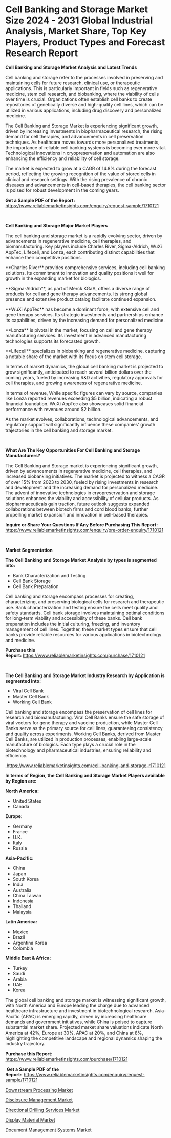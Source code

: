 <p><h1>Cell Banking and Storage Market Size 2024 - 2031 Global Industrial Analysis, Market Share, Top Key Players, Product Types and Forecast Research Report</h1></p><p><strong>Cell Banking and Storage Market Analysis and Latest Trends</strong></p>
<p><p>Cell banking and storage refer to the processes involved in preserving and maintaining cells for future research, clinical use, or therapeutic applications. This is particularly important in fields such as regenerative medicine, stem cell research, and biobanking, where the viability of cells over time is crucial. Organizations often establish cell banks to create repositories of genetically diverse and high-quality cell lines, which can be utilized in various applications, including drug discovery and personalized medicine.</p><p>The Cell Banking and Storage Market is experiencing significant growth, driven by increasing investments in biopharmaceutical research, the rising demand for cell therapies, and advancements in cell preservation techniques. As healthcare moves towards more personalized treatments, the importance of reliable cell banking systems is becoming ever more vital. Technological innovations in cryopreservation and automation are also enhancing the efficiency and reliability of cell storage.</p><p>The market is expected to grow at a CAGR of 14.8% during the forecast period, reflecting the growing recognition of the value of stored cells in clinical and research settings. With the rising prevalence of chronic diseases and advancements in cell-based therapies, the cell banking sector is poised for robust development in the coming years.</p></p>
<p><strong>Get a Sample PDF of the Report:&nbsp;</strong> <a href="https://www.reliablemarketinsights.com/enquiry/request-sample/1710121?utm_campaign=1772&utm_medium=2&utm_source=Github&utm_content=ia&utm_term=22102024&utm_id=cell-banking-and-storage">https://www.reliablemarketinsights.com/enquiry/request-sample/1710121</a></p>
<p>&nbsp;</p>
<p><strong>Cell Banking and Storage Major Market Players</strong></p>
<p><p>The cell banking and storage market is a rapidly evolving sector, driven by advancements in regenerative medicine, cell therapies, and biomanufacturing. Key players include Charles River, Sigma-Aldrich, WuXi AppTec, Lifecell, and Lonza, each contributing distinct capabilities that enhance their competitive positions.</p><p>**Charles River** provides comprehensive services, including cell banking solutions. Its commitment to innovation and quality positions it well for growth in the expanding market for biologics.</p><p>**Sigma-Aldrich**, as part of Merck KGaA, offers a diverse range of products for cell and gene therapy advancements. Its strong global presence and extensive product catalog facilitate continued expansion.</p><p>**WuXi AppTec** has become a dominant force, with extensive cell and gene therapy services. Its strategic investments and partnerships enhance its capabilities, driven by the increasing demand for personalized medicine.</p><p>**Lonza** is pivotal in the market, focusing on cell and gene therapy manufacturing services. Its investment in advanced manufacturing technologies supports its forecasted growth.</p><p>**Lifecell** specializes in biobanking and regenerative medicine, capturing a notable share of the market with its focus on stem cell storage.</p><p>In terms of market dynamics, the global cell banking market is projected to grow significantly, anticipated to reach several billion dollars over the coming years, fueled by increasing R&D activities, regulatory approvals for cell therapies, and growing awareness of regenerative medicine.</p><p>In terms of revenue, While specific figures can vary by source, companies like Lonza reported revenues exceeding $5 billion, indicating a robust financial foundation. WuXi AppTec also showcases solid financial performance with revenues around $2 billion.</p><p>As the market evolves, collaborations, technological advancements, and regulatory support will significantly influence these companies' growth trajectories in the cell banking and storage market.</p></p>
<p>&nbsp;</p>
<p><strong>What Are The Key Opportunities For Cell Banking and Storage Manufacturers?</strong></p>
<p><p>The Cell Banking and Storage market is experiencing significant growth, driven by advancements in regenerative medicine, cell therapies, and increased biobanking initiatives. The market is projected to witness a CAGR of over 15% from 2023 to 2030, fueled by rising investments in research and development and the increasing demand for personalized medicine. The advent of innovative technologies in cryopreservation and storage solutions enhances the viability and accessibility of cellular products. As biopharmaceuticals gain traction, future outlook suggests expanded collaborations between biotech firms and cord blood banks, further propelling market expansion and innovation in cell-based therapies.</p></p>
<p><strong>Inquire or Share Your Questions If Any Before Purchasing This Report:</strong> <a href="https://www.reliablemarketinsights.com/enquiry/pre-order-enquiry/1710121?utm_campaign=1772&utm_medium=2&utm_source=Github&utm_content=ia&utm_term=22102024&utm_id=cell-banking-and-storage">https://www.reliablemarketinsights.com/enquiry/pre-order-enquiry/1710121</a></p>
<p>&nbsp;</p>
<p><strong>Market Segmentation</strong></p>
<p><strong>The Cell Banking and Storage Market Analysis by types is segmented into:</strong></p>
<p><ul><li>Bank Characterization and Testing</li><li>Cell Bank Storage</li><li>Cell Bank Preparation</li></ul></p>
<p><p>Cell banking and storage encompass processes for creating, characterizing, and preserving biological cells for research and therapeutic use. Bank characterization and testing ensure the cells meet quality and safety standards. Cell bank storage involves maintaining optimal conditions for long-term viability and accessibility of these banks. Cell bank preparation includes the initial culturing, freezing, and inventory management of cell lines. Together, these market types ensure that cell banks provide reliable resources for various applications in biotechnology and medicine.</p></p>
<p><strong>Purchase this Report:&nbsp;</strong><a href="https://www.reliablemarketinsights.com/purchase/1710121?utm_campaign=1772&utm_medium=2&utm_source=Github&utm_content=ia&utm_term=22102024&utm_id=cell-banking-and-storage">https://www.reliablemarketinsights.com/purchase/1710121</a></p>
<p>&nbsp;</p>
<p><strong>The Cell Banking and Storage Market Industry Research by Application is segmented into:</strong></p>
<p><ul><li>Viral Cell Bank</li><li>Master Cell Bank</li><li>Working Cell Bank</li></ul></p>
<p><p>Cell banking and storage encompass the preservation of cell lines for research and biomanufacturing. Viral Cell Banks ensure the safe storage of viral vectors for gene therapy and vaccine production, while Master Cell Banks serve as the primary source for cell lines, guaranteeing consistency and quality across experiments. Working Cell Banks, derived from Master Cell Banks, are utilized in production processes, enabling large-scale manufacture of biologics. Each type plays a crucial role in the biotechnology and pharmaceutical industries, ensuring reliability and efficiency.</p></p>
<p><a href="https://www.reliablemarketinsights.com/cell-banking-and-storage-r1710121?utm_campaign=1772&utm_medium=2&utm_source=Github&utm_content=ia&utm_term=22102024&utm_id=cell-banking-and-storage">&nbsp;https://www.reliablemarketinsights.com/cell-banking-and-storage-r1710121</a></p>
<p><strong>In terms of Region, the Cell Banking and Storage Market Players available by Region are:</strong></p>
<p>
    <p> <strong> North America: </strong>
        <ul>
            <li>United States</li>
            <li>Canada</li>
        </ul>
        </p> 
    <p> <strong> Europe: </strong>
        <ul>
            <li>Germany</li>
            <li>France</li>
            <li>U.K.</li>
            <li>Italy</li>
            <li>Russia</li>
        </ul>
        </p> 
    <p> <strong> Asia-Pacific: </strong>
        <ul>
            <li>China</li>
            <li>Japan</li>
            <li>South Korea</li>
            <li>India</li>
            <li>Australia</li>
            <li>China Taiwan</li>
            <li>Indonesia</li>
            <li>Thailand</li>
            <li>Malaysia</li>
        </ul>
        </p> 
    <p> <strong> Latin America: </strong>
        <ul>
            <li>Mexico</li>
            <li>Brazil</li>
            <li>Argentina Korea</li>
            <li>Colombia</li>
        </ul>
        </p> 
    <p> <strong> Middle East & Africa: </strong>
        <ul>
            <li>Turkey</li>
            <li>Saudi</li>
            <li>Arabia</li>
            <li>UAE</li>
            <li>Korea</li>
        </ul>
    </p>
    </p>
<p><p>The global cell banking and storage market is witnessing significant growth, with North America and Europe leading the charge due to advanced healthcare infrastructure and investment in biotechnological research. Asia-Pacific (APAC) is emerging rapidly, driven by increasing healthcare demands and government initiatives, while China is poised to capture substantial market share. Projected market share valuations indicate North America at 42%, Europe at 30%, APAC at 20%, and China at 8%, highlighting the competitive landscape and regional dynamics shaping the industry trajectory.</p></p>
<p><strong>Purchase this Report: </strong><a href="https://www.reliablemarketinsights.com/purchase/1710121?utm_campaign=1772&utm_medium=2&utm_source=Github&utm_content=ia&utm_term=22102024&utm_id=cell-banking-and-storage">https://www.reliablemarketinsights.com/purchase/1710121</a></p>
<p>&nbsp;<strong>Get a Sample PDF of the Report:&nbsp;&nbsp;</strong><a href="https://www.reliablemarketinsights.com/enquiry/request-sample/1710121?utm_campaign=1772&utm_medium=2&utm_source=Github&utm_content=ia&utm_term=22102024&utm_id=cell-banking-and-storage">https://www.reliablemarketinsights.com/enquiry/request-sample/1710121</a></p>
<p><strong></strong></p>
<p><p><a href="https://www.linkedin.com/pulse/downstream-processing-market-trends-insights-type-application-udk5e?utm_campaign=1772&utm_medium=2&utm_source=Github&utm_content=ia&utm_term=22102024&utm_id=cell-banking-and-storage">Downstream Processing Market</a></p><p><a href="https://www.linkedin.com/pulse/disclosure-management-market-global-insights-sales-trends-nmduc?utm_campaign=1772&utm_medium=2&utm_source=Github&utm_content=ia&utm_term=22102024&utm_id=cell-banking-and-storage">Disclosure Management Market</a></p><p><a href="https://www.linkedin.com/pulse/insights-directional-drilling-services-market-size-which-expanding-ezkmc?utm_campaign=1772&utm_medium=2&utm_source=Github&utm_content=ia&utm_term=22102024&utm_id=cell-banking-and-storage">Directional Drilling Services Market</a></p><p><a href="https://www.linkedin.com/pulse/display-material-market-segmentation-in-depth-analysis-televisionsmartphone-fza4e?utm_campaign=1772&utm_medium=2&utm_source=Github&utm_content=ia&utm_term=22102024&utm_id=cell-banking-and-storage">Display Material Market</a></p><p><a href="https://www.linkedin.com/pulse/document-management-systems-market-global-trends-forecast-1siee?utm_campaign=1772&utm_medium=2&utm_source=Github&utm_content=ia&utm_term=22102024&utm_id=cell-banking-and-storage">Document Management Systems Market</a></p></p>